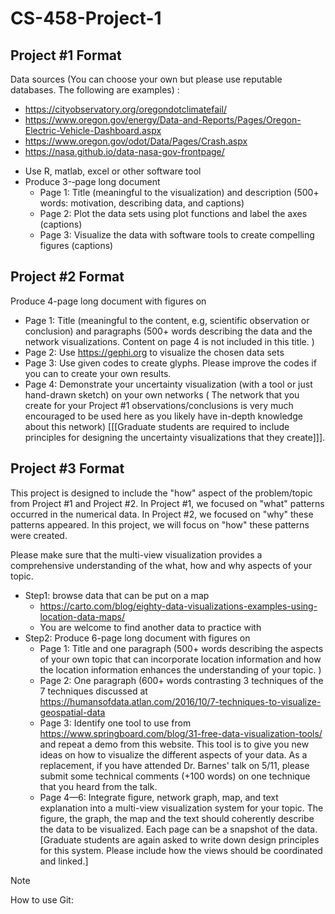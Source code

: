 # CS-458-Project-1
## Project #1 Format

Data sources (You can choose your own but please use reputable databases. The following are examples) :
* https://cityobservatory.org/oregondotclimatefail/
* https://www.oregon.gov/energy/Data-and-Reports/Pages/Oregon-Electric-Vehicle-Dashboard.aspx
* https://www.oregon.gov/odot/Data/Pages/Crash.aspx
* https://nasa.github.io/data-nasa-gov-frontpage/

- Use R, matlab, excel or other software tool
- Produce 3-­‐page long document
   - Page 1: Title (meaningful to the visualization) and description (500+ words: motivation, describing data, and captions)
   - Page 2: Plot the data sets using plot functions and label the axes (captions)
   - Page 3: Visualize the data with software tools to create compelling figures (captions)


## Project #2 Format
Produce 4-page long document with figures on
   - Page 1: Title (meaningful to the content, e.g, scientific observation or conclusion) and paragraphs (500+ words describing the data and the network visualizations. Content on page 4 is not included in this title. )
   - Page 2: Use https://gephi.org to visualize the chosen data sets
   - Page 3: Use given codes to create glyphs. Please improve the codes if you can to create your own results.
   - Page 4: Demonstrate your uncertainty visualization (with a tool or just hand-drawn sketch) on your own networks ( The network that you create for your Project #1 observations/conclusions is very much encouraged to be used here as you likely have in-depth knowledge about this network) [[[Graduate students are required to include principles for designing the uncertainty visualizations that they create]]].

## Project #3 Format
This project is designed to include the "how" aspect of the problem/topic from Project #1 and Project #2. In Project #1, we focused on "what" patterns occurred in the numerical data. In Project #2, we focused on "why" these patterns appeared. In this project, we will focus on "how" these patterns were created.

Please make sure that the multi-view visualization provides a comprehensive understanding of the what, how and why aspects of your topic. 

- Step1: browse data that can be put on a map
   - https://carto.com/blog/eighty-data-visualizations-examples-using-location-data-maps/
   - You are welcome to find another data to practice with
- Step2: Produce 6-page long document with figures on
   - Page 1: Title and one paragraph (500+ words describing the aspects of your own topic that can incorporate location information and how the location information enhances the understanding of your topic. )
   - Page 2: One paragraph (600+ words contrasting 3 techniques of the 7 techniques discussed at https://humansofdata.atlan.com/2016/10/7-techniques-to-visualize-geospatial-data 
   - Page 3: Identify one tool to use from https://www.springboard.com/blog/31-free-data-visualization-tools/ and repeat a demo from this website. This tool is to give you new ideas on how to visualize the different aspects of your data. As a replacement, if you have attended Dr. Barnes' talk on 5/11, please submit some technical comments (+100 words) on one technique that you heard from the talk.
   - Page 4—6: Integrate figure, network graph, map, and text explanation into a multi-view visualization system for your topic. The figure, the graph, the map and the text should coherently describe the data to be visualized. Each page can be a snapshot of the data. [Graduate students are again asked to write down design principles for this system. Please include how the views should be coordinated and linked.]

> [!NOTE]
> How to use Git:
